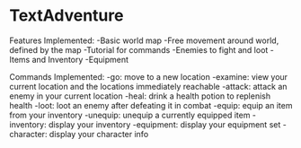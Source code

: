# TextAdventure

Features Implemented:
-Basic world map 
-Free movement around world, defined by the map
-Tutorial for commands
-Enemies to fight and loot
-Items and Inventory
-Equipment

Commands Implemented:
-go: move to a new location
-examine: view your current location and the locations immediately reachable
-attack: attack an enemy in your current location
-heal: drink a health potion to replenish health
-loot: loot an enemy after defeating it in combat
-equip: equip an item from your inventory
-unequip: unequip a currently equipped item
-inventory: display your inventory
-equipment: display your equipment set
-character: display your character info
